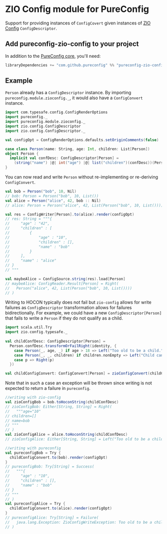 # ZIO Config module for PureConfig

Support for providing instances of `ConfigCovert` given instances of [ZIO Config](https://zio.github.io/zio-config/) `ConfigDescriptor`.

## Add pureconfig-zio-config to your project

In addition to the [PureConfig core](https://github.com/pureconfig/pureconfig), you'll need:

```scala
libraryDependencies += "com.github.pureconfig" %% "pureconfig-zio-config" % "0.17.4"
```

## Example

`Person` already has a `ConfigDescriptor` instance.
By importing `pureconfig.module.zioconfig._`, it would also have a `ConfigConvert` instance.
```scala
import com.typesafe.config.ConfigRenderOptions
import pureconfig._
import pureconfig.module.zioconfig._
import zio.config.ConfigDescriptor
import zio.config.ConfigDescriptor._

val configOpt = ConfigRenderOptions.defaults.setOriginComments(false)

case class Person(name: String, age: Int, children: List[Person])
object Person {
  implicit val confDesc: ConfigDescriptor[Person] =
    (string("name") |@| int("age") |@| list("children")(confDesc))(Person.apply, Person.unapply)
}
```

You can now read and write `Person` without re-implementing or re-deriving `ConfigConvert`.
```scala
val bob = Person("bob", 10, Nil)
// bob: Person = Person("bob", 10, List())
val alice = Person("alice", 42, bob :: Nil)
// alice: Person = Person("alice", 42, List(Person("bob", 10, List())))

val res = ConfigWriter[Person].to(alice).render(configOpt)
// res: String = """{
//     "age" : "42",
//     "children" : [
//         {
//             "age" : "10",
//             "children" : [],
//             "name" : "bob"
//         }
//     ],
//     "name" : "alice"
// }
// """

val maybeAlice = ConfigSource.string(res).load[Person]
// maybeAlice: ConfigReader.Result[Person] = Right(
//   Person("alice", 42, List(Person("bob", 10, List())))
// )
```

Writing to HOCON typically does not fail but `zio-config` allows for write failures
as `ConfigDescriptor` transformation allows for failures bidirectionally.
For example, we could have a new `ConfigDescriptor[Person]` that fails to write a `Person`
if they do not qualify as a child.
```scala
import scala.util.Try
import zio.config.typesafe._
 
val childConfDesc: ConfigDescriptor[Person] =
  Person.confDesc.transformOrFailRight(identity, {
    case Person(_, age, _) if age > 18 => Left("Too old to be a child.")
    case Person(_, _, children) if children.nonEmpty => Left("Child cannot have children.")
    case p => Right(p)
  })

val childConfigConvert: ConfigConvert[Person] = zioConfigConvert(childConfDesc)
```

Note that in such a case an exception will be thrown since writing is not expected to return a failure in `pureconfig`.
```scala
//writing with zio-config
val zioConfigBob = bob.toHoconString(childConfDesc)
// zioConfigBob: Either[String, String] = Right(
//   """age="10"
// children=[]
// name=bob
// """
// )
val zioConfigAlice = alice.toHoconString(childConfDesc)
// zioConfigAlice: Either[String, String] = Left("Too old to be a child.")

//writing with pureconfig
val pureconfigBob = Try {
  childConfigConvert.to(bob).render(configOpt)
}
// pureconfigBob: Try[String] = Success(
//   """{
//     "age" : "10",
//     "children" : [],
//     "name" : "bob"
// }
// """
// )
val pureconfigAlice = Try {
  childConfigConvert.to(alice).render(configOpt)
}
// pureconfigAlice: Try[String] = Failure(
//   java.lang.Exception: ZioConfigWriteException: Too old to be a child.
// )
```
